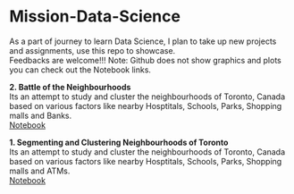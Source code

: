 # Mission-Data-Science
<p>As a part of journey to learn Data Science, I plan to take up new projects and assignments, use this repo to showcase.<br>
Feedbacks are welcome!!!
Note: Github does not show graphics and plots you can check out the Notebook links.<br>
</p>  



<p><b>2. Battle of the Neighbourhoods</b><br>
Its an attempt to study and cluster the neighbourhoods of Toronto, Canada based on various factors like nearby Hosptitals, Schools, Parks, Shopping malls and Banks.<br>
<a href="https://dataplatform.cloud.ibm.com/analytics/notebooks/v2/cac598f2-7e46-48c4-99f7-5e7bdb6c473b/view?access_token=ae26563b9bc4b63e9d016d89829096ecfa04fa1c3a2d7da60362f1db72bf69b9">Notebook</a>
</p>


<p><b>1. Segmenting and Clustering Neighbourhoods of Toronto</b><br>
Its an attempt to study and cluster the neighbourhoods of Toronto, Canada based on various factors like nearby Hosptitals, Schools, Parks, Shopping malls and ATMs.<br>
<a href="https://eu-gb.dataplatform.cloud.ibm.com/analytics/notebooks/v2/0ee7fccc-f357-493b-8a28-a82eab55e3c4/view?access_token=e658abaadc1b334d1f8ea5a34a043676b7c7d4ed9b0955d76f19bf5046d4641f">Notebook</a>
</p>


